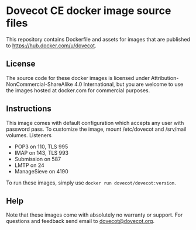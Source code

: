 Dovecot CE docker image source files
====================================

This repository contains Dockerfile and assets for images that are published to https://hub.docker.com/u/dovecot.

License
-------

The source code for these docker images is licensed under Attribution-NonCommercial-ShareAlike 4.0 International, but you are welcome to use the images hosted at docker.com for commercial purposes.

Instructions
------------

This image comes with default configuration which accepts any user with password pass. To customize the image, mount /etc/dovecot and /srv/mail volumes.
Listeners

 - POP3 on 110, TLS 995
 - IMAP on 143, TLS 993
 - Submission on 587
 - LMTP on 24
 - ManageSieve on 4190

To run these images, simply use `docker run dovecot/dovecot:version`.

Help
----

Note that these images come with absolutely no warranty or support. For questions and feedback send email to dovecot@dovecot.org.
